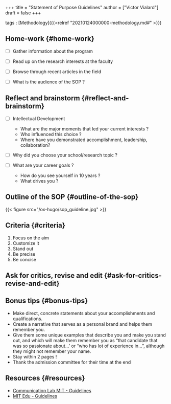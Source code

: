 +++
title = "Statement of Purpose Guidelines"
author = ["Victor Vialard"]
draft = false
+++

tags
: [Methodology]({{<relref "20210124000000-methodology.md#" >}})


## Home-work {#home-work}

-   [ ] Gather information about the program

-   [ ] Read up on the research interests at the faculty

-   [ ] Browse through recent articles in the field

-   [ ] What is the audience of the SOP ?


## Reflect and brainstorm {#reflect-and-brainstorm}

-   [ ] Intellectual Development
    -   What are the major moments that led your current interests ?
    -   Who influenced this choice ?
    -   Where have you demonstrated accomplishment, leadership, collaboration?

-   [ ] Why did you choose your school/research topic ?

-   [ ] What are your career goals ?
    -   How do you see yourself in 10 years ?
    -   What drives you ?


## Outline of the SOP {#outline-of-the-sop}

{{< figure src="/ox-hugo/sop_guideline.jpg" >}}


## Criteria {#criteria}

1.  Focus on the aim
2.  Customize it
3.  Stand out
4.  Be precise
5.  Be concise


## Ask for critics, revise and edit {#ask-for-critics-revise-and-edit}


## Bonus tips {#bonus-tips}

-   Make direct, concrete statements about your accomplishments and qualifications.
-   Create a narrative that serves as a personal brand and helps them remember you.
-   Give them some unique examples that describe you and make you stand out, and which will make them remember you as “that candidate that was so passionate about…’ or “who has lot of experience in…”, although they might not remember your name.
-   Stay within 2 pages !
-   Thank the admission committee for their time at the end


## Resources {#resources}

-   [Communication Lab MIT - Guidelines](https://mitcommlab.mit.edu/cee/commkit/statement-of-purpose/)
-   [MIT Edu - Guidelines](https://web.mit.edu/msrp/myMSRP/docs/Statement%20of%20purpose%20guidelines.pdf)

